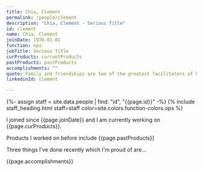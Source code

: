 ```yaml
---
title: Chia, Clement
permalink: /people/clement
description: "Chia, Clement - Serious Title"
id: clement
name: Chia, Clement
joinDate: 1970-01-01
function: ops
jobTitle: Serious Title
curProducts: currentProducts
pastProducts: pastProducts
accomplishments: ""
quote: Family and friendships are two of the greatest facilitators of happiness.
linkedinId: clement

---
```


{%- assign staff = site.data.people | find: "id", "{{page.id}}" -%}
{% include staff_heading.html staff=staff color=site.colors.function-colors.ops %}

<p>I joined since {{page.joinDate}} and I am currently working on {{page.curProducts}}.</p>

<p>Products I worked on before include {{page.pastProducts}}</p>

<p>Three things I've done recently which I'm proud of are...</p>
{{page.accomplishments}}
